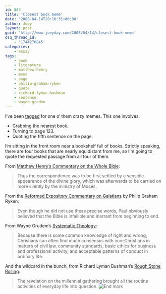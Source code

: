 ```yaml
---
id: 803
title: 'Closest book meme'
date: '2008-04-14T20:10:31+00:00'
author: Joey
layout: post
guid: 'http://www.joeyday.com/2008/04/14/closest-book-meme'
dsq_thread_id:
    - '1744278845'
categories:
    - essay
tags:
    - book
    - literature
    - matthew-henry
    - meme
    - page
    - philip-graham-ryken
    - quote
    - richard-lyman-bushman
    - sentence
    - wayne-grudem
---
```


I’ve been [tagged](http://www.janeneday.com/2008/04/12/book-meme/) for one o’ them crazy memes. This one involves:

- Grabbing the nearest book.
- Turning to page 123.
- Quoting the fifth sentence on the page.

I’m sitting in the front room near a bookshelf full of books. Strictly speaking, there are four books that are nearly equidistant from me, so I’m going to quote the requested passage from all four of them.

From [Matthew Henry’s Commentary on the Whole Bible](http://www.amazon.com/o/ASIN/156563778X/joeyday):

> Thus the correspondence was to be first settled by a sensible appearance of the divine glory, which was afterwards to be carried on more silently by the ministry of Moses.

From the [Reformed Expository Commentary on Galatians](http://www.amazon.com/o/ASIN/0875527825/joeyday) by Philip Graham Ryken:

> Even though he did not use these precise words, Paul obviously believed that the Bible is infallible and inerrant from beginning to end.

From Wayne Grudem’s [Systematic Theology](http://www.amazon.com/o/ASIN/0310286700/joeyday):

> Because there is some common knowledge of right and wrong, Christians can often find much consensus with non-Christians in matters of civil law, community standards, basic ethics for business and professional activity, and acceptable patterns of conduct in ordinary life.

And the wildcard in the bunch, from Richard Lyman Bushman’s [Rough Stone Rolling](http://www.amazon.com/o/ASIN/1400077532/joeyday):

> The revelation on the millennial gathering brought all the routine activities of everyday life into question. ![End mark](http://joeyday.com/wp-content/uploads/2009/08/endmark.png "End mark")